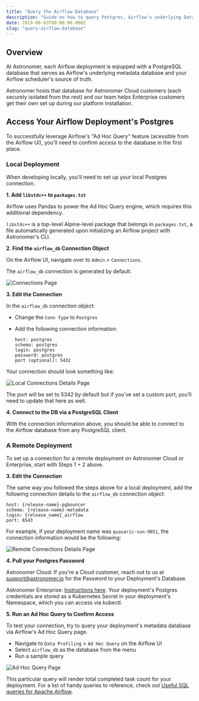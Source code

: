 ```yaml
---
title: "Query the Airflow Database"
description: "Guide on how to query Postgres, Airflow's underlying Database, on Astronomer"
date: 2019-06-03T00:00:00.000Z
slug: "query-airflow-database"
---
```



## Overview

At Astronomer, each Airflow deployment is eqiupped with a PostgreSQL database that serves as Airflow's underlying metadata database and your Airflow scheduler's source of truth.

Astronomer hosts that database for Astronomer Cloud customers (each securely isolated from the rest) and our team helps Enterprise customers get their own set up during our platform installation.

## Access Your Airflow Deployment's Postgres

To successfully leverage Airflow's "Ad Hoc Query" feature (acessible from the Airflow UI), you'll need to confirm access to the database in the first place.

### Local Deployment

When developing locally, you'll need to set up your local Postgres connection.

**1. Add `libstdc++` to `packages.txt`**

Airflow uses Pandas to power the Ad Hoc Query engine, which requires this additional dependency.

`libstdc++` is a top-level Alpine-level package that belongs in `packages.txt`, a file automatically generated upon initializing an Airflow project with Astronomer's CLI.

**2. Find the `airflow_db` Connection Object**

On the Airflow UI, navigate over to `Admin` > `Connections`.

The `airflow_db` connection is generated by default.

![Connections Page](https://assets2.astronomer.io/main/docs/query-postgres/query-postgres-connection-page.png)

**3. Edit the Connection**

In the `airflow_db` connection object:

- Change the `Conn Type` to `Postgres`
- Add the following connection information:

    ```
    host: postgres
    schema: postgres
    login: postgres
    password: postgres
    port (optional): 5432
    ```
Your connection should look something like:

![Local Connections Details Page](https://assets2.astronomer.io/main/docs/query-postgres/query-postgres-connection-details.png)

The port will be set to 5342 by default but if you’ve set a custom port, you’ll need to update that here as well.

**4. Connect to the DB via a PostgreSQL Client**

With the connection information above, you should be able to connect to the Airflow database from any PostgreSQL client.

### A Remote Deployment

To set up a connection for a remote deployment on Astronomer Cloud or Enterprise, start with Steps 1 + 2 above.

**3. Edit the Connection**

The same way you followed the steps above for a local deployment, add the following connection details to the `airflow_db` connection object:

```
host: {release-name}-pgbouncer
schema: {release-name}-metadata
login: {release_name}_airflow
port: 6543
```

For example, if your deployment name was `quasaric-sun-9051`, the connection information would be the following:

![Remote Connections Details Page](https://assets2.astronomer.io/main/docs/query-postgres/query-postgres-remote-connection-details.png)

**4. Pull your Postgres Password**

Astronomer Cloud: If you're a Cloud customer, reach out to us at [support@astronomer.io](support@astronomer.io) for the Password to your Deployment's Database.

Astronomer Enterprise: [Instructions here](https://www.astronomer.io/docs/ee-administration-postgres-creds/). Your deployment's Postgres credentials are stored as a Kubernetes Secret in your deployment's Namespace, which you can access via kubectl.

**5. Run an Ad Hoc Query to Confirm Access**

To test your connection, try to query your deployment's metadata database via Airflow's Ad Hoc Query page.

- Navigate to `Data Profiling` > `Ad Hoc Query` on the Airflow UI
- Select `airflow_db` as the database from the menu
- Run a sample query

![Ad Hoc Query Page](https://assets2.astronomer.io/main/docs/query-postgres/query-postgres-adhocquery.png)

This particular query will render total completed task count for your deployment. For a list of handy queries to reference, check out [Useful SQL queries for Apache Airflow](https://www.astronomer.io/guides/airflow-queries/).